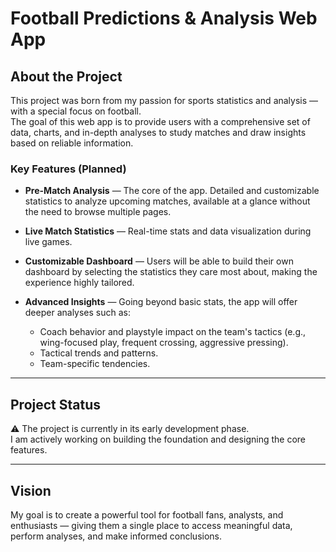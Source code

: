 # Football Predictions & Analysis Web App

## About the Project

This project was born from my passion for sports statistics and analysis — with a special focus on football.  
The goal of this web app is to provide users with a comprehensive set of data, charts, and in-depth analyses to study matches and draw insights based on reliable information.

### Key Features (Planned)
- **Pre-Match Analysis** — The core of the app. Detailed and customizable statistics to analyze upcoming matches, available at a glance without the need to browse multiple pages.
  
- **Live Match Statistics** — Real-time stats and data visualization during live games.

- **Customizable Dashboard** — Users will be able to build their own dashboard by selecting the statistics they care most about, making the experience highly tailored.

- **Advanced Insights** — Going beyond basic stats, the app will offer deeper analyses such as:
  - Coach behavior and playstyle impact on the team's tactics (e.g., wing-focused play, frequent crossing, aggressive pressing).
  - Tactical trends and patterns.
  - Team-specific tendencies.

---

## Project Status  
⚠️ The project is currently in its early development phase.  
I am actively working on building the foundation and designing the core features.

---

## Vision  
My goal is to create a powerful tool for football fans, analysts, and enthusiasts — giving them a single place to access meaningful data, perform analyses, and make informed conclusions.
